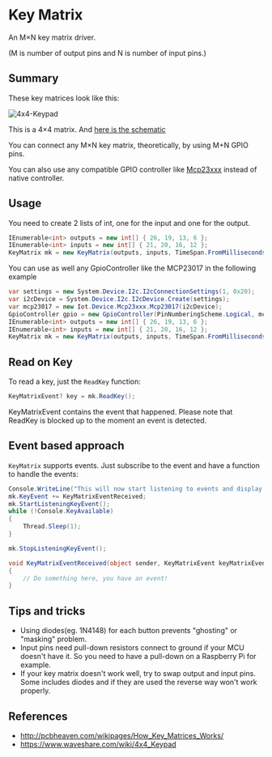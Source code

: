 # Key Matrix

An M×N key matrix driver.

(M is number of output pins and N is number of input pins.)

## Summary

These key matrices look like this:

![4x4-Keypad](https://www.waveshare.com/img/devkit/accBoard/4x4-Keypad/4x4-Keypad-1.jpg)

This is a 4×4 matrix. And [here is the schematic](https://www.waveshare.com/w/upload/e/ea/4x4-Keypad-Schematic.pdf)

You can connect any M×N key matrix, theoretically, by using M+N GPIO pins.

You can also use any compatible GPIO controller like [Mcp23xxx](../Mcp23xxx) instead of native controller.

## Usage

You need to create 2 lists of int, one for the input and one for the output. 

```csharp
IEnumerable<int> outputs = new int[] { 26, 19, 13, 6 };
IEnumerable<int> inputs = new int[] { 21, 20, 16, 12 };
KeyMatrix mk = new KeyMatrix(outputs, inputs, TimeSpan.FromMilliseconds(20));
```

You can use as well any GpioController like the MCP23017 in the following example

```csharp
var settings = new System.Device.I2c.I2cConnectionSettings(1, 0x20);
var i2cDevice = System.Device.I2c.I2cDevice.Create(settings);
var mcp23017 = new Iot.Device.Mcp23xxx.Mcp23017(i2cDevice);
GpioController gpio = new GpioController(PinNumberingScheme.Logical, mcp23017);
IEnumerable<int> outputs = new int[] { 26, 19, 13, 6 };
IEnumerable<int> inputs = new int[] { 21, 20, 16, 12 };
KeyMatrix mk = new KeyMatrix(outputs, inputs, TimeSpan.FromMilliseconds(20), gpio, true);
```

## Read on Key

To read a key, just the `ReadKey` function:

```csharp
KeyMatrixEvent? key = mk.ReadKey();
```

KeyMatrixEvent contains the event that happened. Please note that ReadKey is blocked up to the moment an event is detected. 

## Event based approach

`KeyMatrix` supports events. Just subscribe to the event and have a function to handle the events:

```csharp
Console.WriteLine("This will now start listening to events and display them. Press a key to finish.");
mk.KeyEvent += KeyMatrixEventReceived;
mk.StartListeningKeyEvent();
while (!Console.KeyAvailable)
{
    Thread.Sleep(1);
}

mk.StopListeningKeyEvent();

void KeyMatrixEventReceived(object sender, KeyMatrixEvent keyMatrixEvent)
{
    // Do something here, you have an event!
}
```

## Tips and tricks

- Using diodes(eg. 1N4148) for each button prevents "ghosting" or "masking" problem.
- Input pins need pull-down resistors connect to ground if your MCU doesn't have it. So you need to have a pull-down on a Raspberry Pi for example.
- If your key matrix doesn't work well, try to swap output and input pins. Some includes diodes and if they are used the reverse way won't work properly.

## References

- http://pcbheaven.com/wikipages/How_Key_Matrices_Works/
- https://www.waveshare.com/wiki/4x4_Keypad
